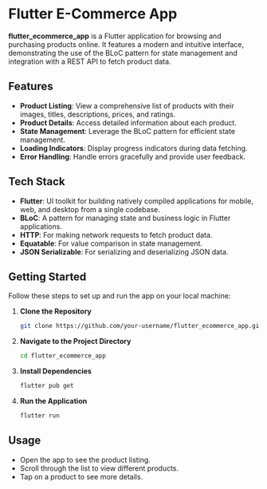 # Flutter E-Commerce App

**flutter_ecommerce_app** is a Flutter application for browsing and purchasing products online. It features a modern and intuitive interface, demonstrating the use of the BLoC pattern for state management and integration with a REST API to fetch product data.

## Features

- **Product Listing**: View a comprehensive list of products with their images, titles, descriptions, prices, and ratings.
- **Product Details**: Access detailed information about each product.
- **State Management**: Leverage the BLoC pattern for efficient state management.
- **Loading Indicators**: Display progress indicators during data fetching.
- **Error Handling**: Handle errors gracefully and provide user feedback.

## Tech Stack

- **Flutter**: UI toolkit for building natively compiled applications for mobile, web, and desktop from a single codebase.
- **BLoC**: A pattern for managing state and business logic in Flutter applications.
- **HTTP**: For making network requests to fetch product data.
- **Equatable**: For value comparison in state management.
- **JSON Serializable**: For serializing and deserializing JSON data.

## Getting Started

Follow these steps to set up and run the app on your local machine:

1. **Clone the Repository**

    ```bash
    git clone https://github.com/your-username/flutter_ecommerce_app.git
    ```

2. **Navigate to the Project Directory**

    ```bash
    cd flutter_ecommerce_app
    ```

3. **Install Dependencies**

    ```bash
    flutter pub get
    ```

4. **Run the Application**

    ```bash
    flutter run
    ```

## Usage

- Open the app to see the product listing.
- Scroll through the list to view different products.
- Tap on a product to see more details.